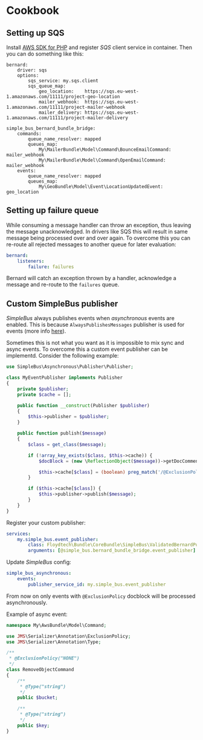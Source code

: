 # Cookbook

## Setting up SQS

Install [AWS SDK for PHP](https://aws.amazon.com/sdk-for-php/) and register _SQS_ client service in container. Then you can do something like this:

```yaml:
bernard:
    driver: sqs
    options:
        sqs_service: my.sqs.client
        sqs_queue_map: 
            geo_location:    https://sqs.eu-west-1.amazonaws.com/11111/project-geo-location
            mailer_webhook:  https://sqs.eu-west-1.amazonaws.com/11111/project-mailer-webhook
            mailer_delivery: https://sqs.eu-west-1.amazonaws.com/11111/project-mailer-delivery

simple_bus_bernard_bundle_bridge:
    commands:
        queue_name_resolver: mapped
        queues_map:
            My\MailerBundle\Model\Command\BounceEmailCommand: mailer_webhook
            My\MailerBundle\Model\Command\OpenEmailCommand:   mailer_webhook
    events:
        queue_name_resolver: mapped
        queues_map:
            My\GeoBundle\Model\Event\LocationUpdatedEvent: geo_location
```

## Setting up failure queue

While consuming a message handler can throw an exception, thus leaving the message unacknowledged. In drivers like SQS this will result in same message being processed over and over again. To overcome this you can re-route all rejected messages to another queue for later evaluation:

```yaml
bernard:
    listeners:
        failure: failures
```

Bernard will catch an exception thrown by a handler, acknowledge a message and re-route to the `failures` queue. 

## Custom SimpleBus publisher

_SimpleBus_ always publishes events when _asynchronous_ events are enabled. This is because `AlwaysPublishesMessages` publisher is used for events (more info [here](http://simplebus.github.io/Asynchronous/doc/publishing_messages.html)).

Sometimes this is not what you want as it is impossible to mix sync and async events. To overcome this a custom event publisher can be implementd. Consider the following example:

```php
use SimpleBus\Asynchronous\Publisher\Publisher;

class MyEventPublisher implements Publisher
{
    private $publisher;
    private $cache = [];

    public function __construct(Publisher $publisher)
    {
        $this->publisher = $publisher;
    }

    public function publish($message)
    {
        $class = get_class($message);

        if (!array_key_exists($class, $this->cache)) {
            $docBlock = (new \ReflectionObject($message))->getDocComment();

            $this->cache[$class] = (boolean) preg_match('/@ExclusionPolicy\(/', $docBlock);
        }

        if ($this->cache[$class]) {
            $this->publisher->publish($message);
        }
    }
}
```

Register your custom publisher:

```yaml
services:
    my.simple_bus.event_publisher:
        class: Floydtech\Bundle\CoreBundle\SimpleBus\ValidatedBernardPublisher
        arguments: [@simple_bus.bernard_bundle_bridge.event_publisher]
```

Update _SimpleBus_ config:

```yaml
simple_bus_asynchronous:
    events:
        publisher_service_id: my.simple_bus.event_publisher
```

From now on only events with `@ExclusionPolicy` docblock will be processed asynchronously.

Example of async event:

```php
namespace My\AwsBundle\Model\Command;

use JMS\Serializer\Annotation\ExclusionPolicy;
use JMS\Serializer\Annotation\Type;

/**
 * @ExclusionPolicy("NONE")
 */
class RemoveObjectCommand
{
    /**
     * @Type("string")
     */
    public $bucket;

    /**
     * @Type("string")
     */
    public $key;
}

```

